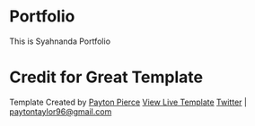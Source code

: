 # Portfolio
This is Syahnanda Portfolio

# Credit for Great Template 

Template Created by [Payton Pierce](https://github.com/paytonjewell)
[View Live Template](https://reactportfoliotemplate.paytonpierce.dev/)
[Twitter](https://twitter.com/paytoncodes) | paytontaylor96@gmail.com

